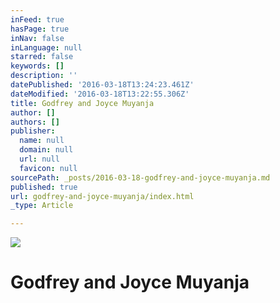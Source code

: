 ```yaml
---
inFeed: true
hasPage: true
inNav: false
inLanguage: null
starred: false
keywords: []
description: ''
datePublished: '2016-03-18T13:24:23.461Z'
dateModified: '2016-03-18T13:22:55.306Z'
title: Godfrey and Joyce Muyanja
author: []
authors: []
publisher:
  name: null
  domain: null
  url: null
  favicon: null
sourcePath: _posts/2016-03-18-godfrey-and-joyce-muyanja.md
published: true
url: godfrey-and-joyce-muyanja/index.html
_type: Article

---
```

![](https://the-grid-user-content.s3-us-west-2.amazonaws.com/b497322f-f6f2-445b-b51b-7e8789336793.png)

# Godfrey and Joyce Muyanja